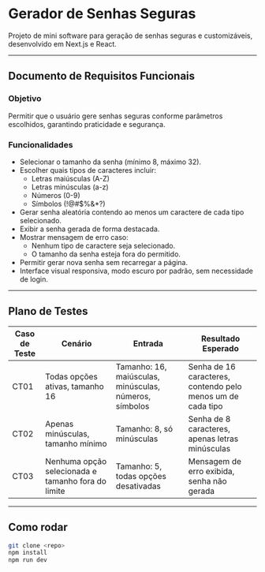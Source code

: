 # Gerador de Senhas Seguras

Projeto de mini software para geração de senhas seguras e customizáveis, desenvolvido em Next.js e React.

---

## Documento de Requisitos Funcionais

### Objetivo

Permitir que o usuário gere senhas seguras conforme parâmetros escolhidos, garantindo praticidade e segurança.

### Funcionalidades

- Selecionar o tamanho da senha (mínimo 8, máximo 32).
- Escolher quais tipos de caracteres incluir:
  - Letras maiúsculas (A-Z)
  - Letras minúsculas (a-z)
  - Números (0-9)
  - Símbolos (!@#$%&*?)
- Gerar senha aleatória contendo ao menos um caractere de cada tipo selecionado.
- Exibir a senha gerada de forma destacada.
- Mostrar mensagem de erro caso:
  - Nenhum tipo de caractere seja selecionado.
  - O tamanho da senha esteja fora do permitido.
- Permitir gerar nova senha sem recarregar a página.
- Interface visual responsiva, modo escuro por padrão, sem necessidade de login.

---

## Plano de Testes

| Caso de Teste | Cenário                                             | Entrada                                      | Resultado Esperado                                         |
|---------------|-----------------------------------------------------|----------------------------------------------|------------------------------------------------------------|
| CT01          | Todas opções ativas, tamanho 16                     | Tamanho: 16, maiúsculas, minúsculas, números, símbolos | Senha de 16 caracteres, contendo pelo menos um de cada tipo|
| CT02          | Apenas minúsculas, tamanho mínimo                   | Tamanho: 8, só minúsculas                    | Senha de 8 caracteres, apenas letras minúsculas            |
| CT03          | Nenhuma opção selecionada e tamanho fora do limite  | Tamanho: 5, todas opções desativadas         | Mensagem de erro exibida, senha não gerada                 |

---

## Como rodar

```bash
git clone <repo>
npm install
npm run dev

